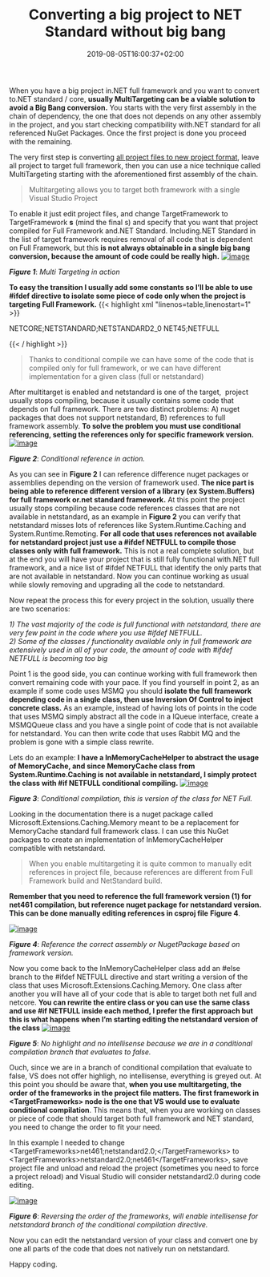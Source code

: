 ﻿---
title: "Converting a big project to NET Standard without big bang"
description: ""
date: 2019-08-05T16:00:37+02:00
draft: false
tags: [Visual Studio]
categories: [Visual Studio]
---
When you have a big project in.NET full framework and you want to convert to.NET standard / core,  **usually MultiTargeting can be a viable solution to avoid a Big Bang conversion.** You starts with the very first assembly in the chain of dependency, the one that does not depends on any other assembly in the project, and you start checking compatibility with.NET standard for all referenced NuGet Packages. Once the first project is done you proceed with the remaining.

The very first step is converting [all project files to new project format](http://www.codewrecks.com/blog/index.php/2018/10/27/converting-a-big-project-to-new-vs2017-csproj-format/), leave all project to target full framework, then you can use a nice technique called MultiTargeting starting with the aforementioned first assembly of the chain.

> Multitargeting allows you to target both framework with a single Visual Studio Project

To enable it just edit project files, and change TargetFramework to TargetFramework **s** (mind the final s) and specify that you want that project compiled for Full Framework and.NET Standard. Including.NET Standard in the list of target framework requires removal of all code that is dependent on Full Framework, but this  **is not always obtainable in a single big bang conversion, because the amount of code could be really high.** [![image](https://www.codewrecks.com/blog/wp-content/uploads/2019/07/image_thumb-10.png "image")](https://www.codewrecks.com/blog/wp-content/uploads/2019/07/image-10.png)

 ***Figure 1***: *Multi Targeting in action*

 **To easy the transition I usually add some constants so I’ll be able to use #ifdef directive to isolate some piece of code only when the project is targeting Full Framework.** {{< highlight xml "linenos=table,linenostart=1" >}}


  <PropertyGroup Condition=" '$(TargetFramework)' == 'netstandard2.0'">
    <DefineConstants>NETCORE;NETSTANDARD;NETSTANDARD2_0</DefineConstants>
  </PropertyGroup>

  <PropertyGroup Condition=" '$(TargetFramework)' == 'net461'">
    <DefineConstants>NET45;NETFULL</DefineConstants>
  </PropertyGroup>

{{< / highlight >}}

> Thanks to conditional compile we can have some of the code that is compiled only for full framework, or we can have different implementation for a given class (full or netstandard)

After multitarget is enabled and netstandard is one of the target,  project usually stops compiling, because it usually contains some code that depends on full framework. There are two distinct problems: A) nuget packages that does not support netstandard, B) references to full framework assembly.  **To solve the problem you must use conditional referencing, setting the references only for specific framework version.** [![image](https://www.codewrecks.com/blog/wp-content/uploads/2019/07/image_thumb-11.png "image")](https://www.codewrecks.com/blog/wp-content/uploads/2019/07/image-11.png)

 ***Figure 2***: *Conditional reference in action.*

As you can see in  **Figure 2** I can reference difference nuget packages or assemblies depending on the version of framework used.  **The nice part is being able to reference different version of a library (ex System.Buffers) for full framework or.net standard framework.** At this point the project usually stops compiling because code references classes that are not available in netstandard, as an example in  **Figure 2** you can verify that netstandard misses lots of references like System.Runtime.Caching and System.Runtime.Remoting.  **For all code that uses references not available for netstandard project just use a #ifdef NETFULL to compile those classes only with full framework.** This is not a real complete solution, but at the end you will have your project that is still fully functional with.NET full framework, and a nice list of #ifdef NETFULL that identify the only parts that are not available in netstandard. Now you can continue working as usual while slowly removing and upgrading all the code to netstandard.

Now repeat the process this for every project in the solution, usually there are two scenarios:

*1) The vast majority of the code is full functional with netstandard, there are very few point in the code where you use #ifdef NETFULL.   
2) Some of the classes / functionality available only in full framework are extensively used in all of your code, the amount of code with #ifdef NETFULL is becoming too big*

Point 1 is the good side, you can continue working with full framework then convert remaining code with your pace. If you find yourself in point 2, as an example if some code uses MSMQ you should  **isolate the full framework depending code in a single class, then use Inversion Of Control to inject concrete class.** As an example, instead of having lots of points in the code that uses MSMQ simply abstract all the code in a IQueue interface, create a MSMQQueue class and you have a single point of code that is not available for netstandard. You can then write code that uses Rabbit MQ and the problem is gone with a simple class rewrite.

Lets do an example:  **I have a InMemoryCacheHelper to abstract the usage of MemoryCache, and since MemoryCache class from System.Runtime.Caching is not available in netstandard, I simply protect the class with #if NETFULL conditional compiling.** [![image](https://www.codewrecks.com/blog/wp-content/uploads/2019/07/image_thumb-13.png "image")](https://www.codewrecks.com/blog/wp-content/uploads/2019/07/image-13.png)

 ***Figure 3***: *Conditional compilation, this is version of the class for NET Full.*

Looking in the documentation there is a nuget package called Microsoft.Extensions.Caching.Memory meant to be a replacement for MemoryCache standard full framework class. I can use this NuGet packages to create an implementation of InMemoryCacheHelper compatible with netstandard.

> When you enable multitargeting it is quite common to manually edit references in project file, because references are different from Full Framework build and NetStandard build.

 **Remember that you need to reference the full framework version (1) for net461 compilation, but reference nuget package for netstandard version. This can be done manually editing references in csproj file**  **Figure 4**.

[![image](https://www.codewrecks.com/blog/wp-content/uploads/2019/07/image_thumb-14.png "image")](https://www.codewrecks.com/blog/wp-content/uploads/2019/07/image-14.png)

 ***Figure 4***: *Reference the correct assembly or NugetPackage based on framework version.*

Now you come back to the InMemoryCacheHelper class add an #else branch to the #ifdef NETFULL directive and start writing a version of the class that uses Microsoft.Extensions.Caching.Memory. One class after another you will have all of your code that is able to target both net full and netcore. **You can rewrite the entire class or you can use the same class and use #if NETFULL inside each method, I prefer the first approach but this is what happens when I’m starting editing the netstandard version of the class** [![image](https://www.codewrecks.com/blog/wp-content/uploads/2019/07/image_thumb-15.png "image")](https://www.codewrecks.com/blog/wp-content/uploads/2019/07/image-15.png)

 ***Figure 5***: *No highlight and no intellisense because we are in a conditional compilation branch that evaluates to false.*

Ouch, since we are in a branch of conditional compilation that evaluate to false, VS does not offer highligh, no intellisense, everything is greyed out. At this point you should be aware that,  **when you use multitargeting, the order of the frameworks in the project file matters. The first framework in &lt;TargetFrameworks&gt; node is the one that VS would use to evaluate conditional compilation**. This means that, when you are working on classes or piece of code that should target both full framework and NET standard, you need to change the order to fit your need.

In this example I needed to change &lt;TargetFrameworks&gt;net461;netstandard2.0;&lt;/TargetFrameworks&gt; to &lt;TargetFrameworks&gt;netstandard2.0;net461&lt;/TargetFrameworks&gt;, save project file and unload and reload the project (sometimes you need to force a project reload) and Visual Studio will consider netstandard2.0 during code editing.

[![image](https://www.codewrecks.com/blog/wp-content/uploads/2019/07/image_thumb-16.png "image")](https://www.codewrecks.com/blog/wp-content/uploads/2019/07/image-16.png)

 ***Figure 6***: *Reversing the order of the frameworks, will enable intellisense for netstandard branch of the conditional compilation directive.*

Now you can edit the netstandard version of your class and convert one by one all parts of the code that does not natively run on netstandard.

Happy coding.
